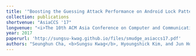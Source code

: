 ```yaml
---
title: '"Boosting the Guessing Attack Performance on Android Lock Patterns with Smudge Attacks"'
collection: publications
shortvenue: "AsiaCCS '17"
longvenue: "<i>The 10th ACM Asia Conference on Computer and Communications Security, 2017</i>"
year: 2017
paperurl: 'http://sungsu-kwag.github.io/files/smudge_asiaccs17.pdf'
authors: "Seunghun Cha, <b>Sungsu Kwag</b>, Hyoungshick Kim, and Jun Ho Huh"
---
```

